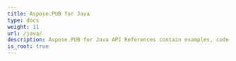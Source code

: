 ```yaml
---
title: Aspose.PUB for Java
type: docs
weight: 11
url: /java/
description: Aspose.PUB for Java API References contain examples, code snippets, and API documentation. It provides packages, classes, interfaces, and other API details.
is_root: true
---
```

